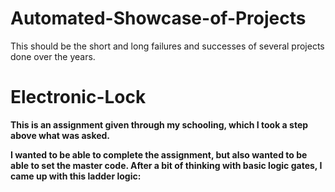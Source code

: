 # Automated-Showcase-of-Projects
This should be the short and long failures and successes of several projects done over the years.

# Electronic-Lock

**This is an assignment given through my schooling, which I took a step above what was asked.**


**I wanted to be able to complete the assignment, but also wanted to be able to set the master code. After a bit of thinking with basic logic gates, I came up with this ladder logic:**


